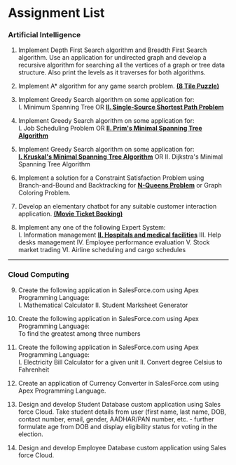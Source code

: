# Assignment List

### Artificial Intelligence

1. Implement Depth First Search algorithm and Breadth First Search algorithm. Use an application for undirected graph and develop a recursive algorithm for searching all the vertices of a graph or tree data structure. Also print the levels as it traverses for both algorithms.

2. Implement A* algorithm for any game search problem. <ins>**(8 Tile Puzzle)**</ins>

3. Implement Greedy Search algorithm on some application for: <br>
   I. Minimum Spanning Tree   OR   <ins>**II. Single-Source Shortest Path Problem**</ins>

4. Implement Greedy Search algorithm on some application for: <br>
   I. Job Scheduling Problem   OR   <ins>**II. Prim's Minimal Spanning Tree Algorithm**</ins> 

5. Implement Greedy Search algorithm on some application for: <br>
   <ins>**I. Kruskal's Minimal Spanning Tree Algorithm**</ins>   OR   II. Dijkstra's Minimal Spanning Tree Algorithm

6. Implement a solution for a Constraint Satisfaction Problem using Branch-and-Bound and Backtracking for <ins>**N-Queens Problem**</ins> or Graph Coloring Problem.

7. Develop an elementary chatbot for any suitable customer interaction application. <ins>**(Movie Ticket Booking)**</ins>

8. Implement any one of the following Expert System: <br>
   I. Information management
   <ins>**II. Hospitals and medical facilities**</ins>
   III. Help desks management
   IV. Employee performance evaluation
   V. Stock market trading
   VI. Airline scheduling and cargo schedules

----------

### Cloud Computing
9. Create the following application in SalesForce.com using Apex Programming Language: <br>
   I. Mathematical Calculator
   II. Student Marksheet Generator

10. Create the following application in SalesForce.com using Apex Programming Language: <br>
To find the greatest among three numbers

11. Create the following application in SalesForce.com using Apex Programming Language: <br>
   I. Electricity Bill Calculator for a given unit
   II. Convert degree Celsius to Fahrenheit

12. Create an application of Currency Converter in SalesForce.com using Apex Programming Language.

13. Design and develop Student Database custom application using Sales force Cloud. Take student details from user (first name, last name, DOB, contact number, email, gender, AADHAR/PAN number, etc. - further formulate age from DOB and display eligibility status for voting in the election.

14. Design and develop Employee Database custom application using Sales force Cloud.
